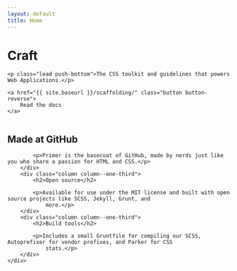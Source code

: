 ```yaml
---
layout: default
title: Home
---
```


<div class="jumbotron push-bottom--huge bg-color--accent color--white">
	<h1>Craft</h1>

	<p class="lead push-bottom">The CSS toolkit and guidelines that powers Web Applications.</p>

	<a href="{{ site.baseurl }}/scaffolding/" class="button button-reverse">
		Read the docs
	</a>
</div>

<div class="container about-that push-bottom">
	<div class="grid">
		<div class="column column--one-third">
			<h2>Made at GitHub</h2>

			<p>Primer is the basecoat of GitHub, made by nerds just like you who share a passion for HTML and CSS.</p>
		</div>
		<div class="column column--one-third">
			<h2>Open source</h2>

			<p>Available for use under the MIT license and built with open source projects like SCSS, Jekyll, Grunt, and
				more.</p>
		</div>
		<div class="column column--one-third">
			<h2>Build tools</h2>

			<p>Includes a small Gruntfile for compiling our SCSS, Autoprefixer for vendor prefixes, and Parker for CSS
				stats.</p>
		</div>
	</div>
</div>
